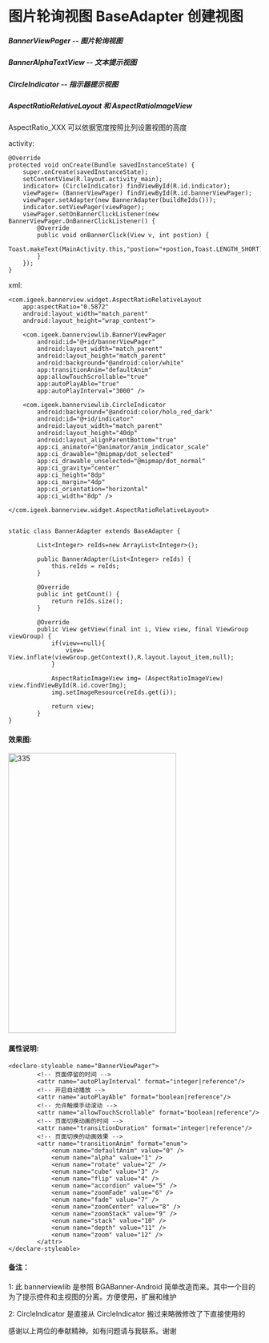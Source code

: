 # 图片轮询视图 BaseAdapter 创建视图

##### BannerViewPager -- 图片轮询视图
##### BannerAlphaTextView -- 文本提示视图
##### CircleIndicator -- 指示器提示视图

##### AspectRatioRelativeLayout 和 AspectRatioImageView
AspectRatio_XXX 可以依据宽度按照比列设置视图的高度

activity:

    @Override
    protected void onCreate(Bundle savedInstanceState) {
        super.onCreate(savedInstanceState);
        setContentView(R.layout.activity_main);
        indicator= (CircleIndicator) findViewById(R.id.indicator);
        viewPager= (BannerViewPager) findViewById(R.id.bannerViewPager);
        viewPager.setAdapter(new BannerAdapter(buildReIds()));
        indicator.setViewPager(viewPager);
        viewPager.setOnBannerClickListener(new BannerViewPager.OnBannerClickListener() {
            @Override
            public void onBannerClick(View v, int postion) {
                Toast.makeText(MainActivity.this,"postion="+postion,Toast.LENGTH_SHORT).show();
            }
        });
    }

xml:

    <com.igeek.bannerview.widget.AspectRatioRelativeLayout
        app:aspectRatio="0.5872"
        android:layout_width="match_parent"
        android:layout_height="wrap_content">

        <com.igeek.bannerviewlib.BannerViewPager
            android:id="@+id/bannerViewPager"
            android:layout_width="match_parent"
            android:layout_height="match_parent"
            android:background="@android:color/white"
            app:transitionAnim="defaultAnim"
            app:allowTouchScrollable="true"
            app:autoPlayAble="true"
            app:autoPlayInterval="3000" />

        <com.igeek.bannerviewlib.CircleIndicator
            android:background="@android:color/holo_red_dark"
            android:id="@+id/indicator"
            android:layout_width="match_parent"
            android:layout_height="40dp"
            android:layout_alignParentBottom="true"
            app:ci_animator="@animator/anim_indicator_scale"
            app:ci_drawable="@mipmap/dot_selected"
            app:ci_drawable_unselected="@mipmap/dot_normal"
            app:ci_gravity="center"
            app:ci_height="8dp"
            app:ci_margin="4dp"
            app:ci_orientation="horizontal"
            app:ci_width="8dp" />

    </com.igeek.bannerview.widget.AspectRatioRelativeLayout>


    static class BannerAdapter extends BaseAdapter {

            List<Integer> reIds=new ArrayList<Integer>();

            public BannerAdapter(List<Integer> reIds) {
                this.reIds = reIds;
            }

            @Override
            public int getCount() {
                return reIds.size();
            }

            @Override
            public View getView(final int i, View view, final ViewGroup viewGroup) {
                if(view==null){
                    view= View.inflate(viewGroup.getContext(),R.layout.layout_item,null);
                }

                AspectRatioImageView img= (AspectRatioImageView) view.findViewById(R.id.coverImg);
                img.setImageResource(reIds.get(i));

                return view;
            }
    }

#### 效果图:

<img src="https://github.com/igeek-YZ/BannerView/blob/master/pic/bannerview.gif" width = "335" height = "559" alt="335" align=center />

#### 属性说明:
    <declare-styleable name="BannerViewPager">
            <!-- 页面停留的时间 -->
            <attr name="autoPlayInterval" format="integer|reference"/>
            <!-- 开启自动播放 -->
            <attr name="autoPlayAble" format="boolean|reference"/>
            <!-- 允许触摸手动滚动 -->
            <attr name="allowTouchScrollable" format="boolean|reference"/>
            <!-- 页面切换动画的时间 -->
            <attr name="transitionDuration" format="integer|reference"/>
            <!-- 页面切换的动画效果 -->
            <attr name="transitionAnim" format="enum">
                <enum name="defaultAnim" value="0" />
                <enum name="alpha" value="1" />
                <enum name="rotate" value="2" />
                <enum name="cube" value="3" />
                <enum name="flip" value="4" />
                <enum name="accordion" value="5" />
                <enum name="zoomFade" value="6" />
                <enum name="fade" value="7" />
                <enum name="zoomCenter" value="8" />
                <enum name="zoomStack" value="9" />
                <enum name="stack" value="10" />
                <enum name="depth" value="11" />
                <enum name="zoom" value="12" />
            </attr>
    </declare-styleable>
#### 备注：
1: 此 bannerviewlib 是参照 BGABanner-Android 简单改造而来。其中一个目的为了提示控件和主视图的分离。方便使用，扩展和维护

2: CircleIndicator 是直接从 CircleIndicator 搬过来略微修改了下直接使用的

感谢以上两位的奉献精神。如有问题请与我联系。谢谢